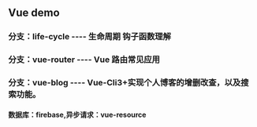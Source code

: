 ## Vue demo

### 分支：life-cycle ---- 生命周期 钩子函数理解

### 分支：vue-router ---- Vue 路由常见应用

### 分支：vue-blog ---- Vue-Cli3+实现个人博客的增删改查，以及搜索功能。

#### 数据库：firebase,异步请求：vue-resource
